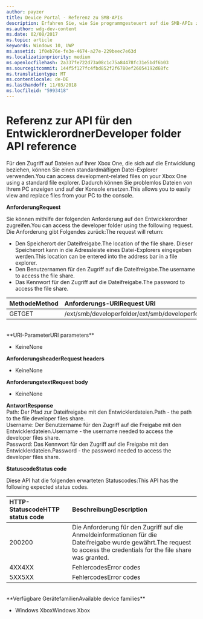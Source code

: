 ```yaml
---
author: payzer
title: Device Portal - Referenz zu SMB-APIs
description: Erfahren Sie, wie Sie programmgesteuert auf die SMB-APIs zugreifen.
ms.author: wdg-dev-content
ms.date: 02/08/2017
ms.topic: article
keywords: Windows 10, UWP
ms.assetid: 1f0eb76e-fe3e-4674-a27e-229beec7e63d
ms.localizationpriority: medium
ms.openlocfilehash: 2a337fe722d73a08c1c75a84478fc31e5bdf6b03
ms.sourcegitcommit: 144f5f127fc4fbd852f2f6780ef26054192d68fc
ms.translationtype: MT
ms.contentlocale: de-DE
ms.lasthandoff: 11/03/2018
ms.locfileid: "5993418"
---
```

# <a name="developer-folder-api-reference"></a><span data-ttu-id="12b68-104">Referenz zur API für den Entwicklerordner</span><span class="sxs-lookup"><span data-stu-id="12b68-104">Developer folder API reference</span></span>   
<span data-ttu-id="12b68-105">Für den Zugriff auf Dateien auf Ihrer Xbox One, die sich auf die Entwicklung beziehen, können Sie einen standardmäßigen Datei-Explorer verwenden.</span><span class="sxs-lookup"><span data-stu-id="12b68-105">You can access development-related files on your Xbox One using a standard file explorer.</span></span> <span data-ttu-id="12b68-106">Dadurch können Sie problemlos Dateien von Ihrem PC anzeigen und auf der Konsole ersetzen.</span><span class="sxs-lookup"><span data-stu-id="12b68-106">This allows you to easily view and replace files from your PC to the console.</span></span>

**<span data-ttu-id="12b68-107">Anforderung</span><span class="sxs-lookup"><span data-stu-id="12b68-107">Request</span></span>**

<span data-ttu-id="12b68-108">Sie können mithilfe der folgenden Anforderung auf den Entwicklerordner zugreifen.</span><span class="sxs-lookup"><span data-stu-id="12b68-108">You can access the developer folder using the following request.</span></span> <span data-ttu-id="12b68-109">Die Anforderung gibt Folgendes zurück:</span><span class="sxs-lookup"><span data-stu-id="12b68-109">The request will return:</span></span>    
* <span data-ttu-id="12b68-110">Den Speicherort der Dateifreigabe.</span><span class="sxs-lookup"><span data-stu-id="12b68-110">The location of the file share.</span></span> <span data-ttu-id="12b68-111">Dieser Speicherort kann in die Adressleiste eines Datei-Explorers eingegeben werden.</span><span class="sxs-lookup"><span data-stu-id="12b68-111">This location can be entered into the address bar in a file explorer.</span></span>
* <span data-ttu-id="12b68-112">Den Benutzernamen für den Zugriff auf die Dateifreigabe.</span><span class="sxs-lookup"><span data-stu-id="12b68-112">The username to access the file share.</span></span>
* <span data-ttu-id="12b68-113">Das Kennwort für den Zugriff auf die Dateifreigabe.</span><span class="sxs-lookup"><span data-stu-id="12b68-113">The password to access the file share.</span></span>

<span data-ttu-id="12b68-114">Methode</span><span class="sxs-lookup"><span data-stu-id="12b68-114">Method</span></span>      | <span data-ttu-id="12b68-115">Anforderungs-URI</span><span class="sxs-lookup"><span data-stu-id="12b68-115">Request URI</span></span>
:------     | :-----
<span data-ttu-id="12b68-116">GET</span><span class="sxs-lookup"><span data-stu-id="12b68-116">GET</span></span> | <span data-ttu-id="12b68-117">/ext/smb/developerfolder</span><span class="sxs-lookup"><span data-stu-id="12b68-117">/ext/smb/developerfolder</span></span>
<br />
**<span data-ttu-id="12b68-118">URI-Parameter</span><span class="sxs-lookup"><span data-stu-id="12b68-118">URI parameters</span></span>**

- <span data-ttu-id="12b68-119">Keine</span><span class="sxs-lookup"><span data-stu-id="12b68-119">None</span></span>

**<span data-ttu-id="12b68-120">Anforderungsheader</span><span class="sxs-lookup"><span data-stu-id="12b68-120">Request headers</span></span>**

- <span data-ttu-id="12b68-121">Keine</span><span class="sxs-lookup"><span data-stu-id="12b68-121">None</span></span>

**<span data-ttu-id="12b68-122">Anforderungstext</span><span class="sxs-lookup"><span data-stu-id="12b68-122">Request body</span></span>**

- <span data-ttu-id="12b68-123">Keine</span><span class="sxs-lookup"><span data-stu-id="12b68-123">None</span></span>

**<span data-ttu-id="12b68-124">Antwort</span><span class="sxs-lookup"><span data-stu-id="12b68-124">Response</span></span>**   
<span data-ttu-id="12b68-125">Path: Der Pfad zur Dateifreigabe mit den Entwicklerdateien.</span><span class="sxs-lookup"><span data-stu-id="12b68-125">Path - the path to the file developer files share.</span></span>   
<span data-ttu-id="12b68-126">Username: Der Benutzername für den Zugriff auf die Freigabe mit den Entwicklerdateien.</span><span class="sxs-lookup"><span data-stu-id="12b68-126">Username - the username needed to access the developer files share.</span></span>   
<span data-ttu-id="12b68-127">Password: Das Kennwort für den Zugriff auf die Freigabe mit den Entwicklerdateien.</span><span class="sxs-lookup"><span data-stu-id="12b68-127">Password - the password needed to access the developer files share.</span></span>   

**<span data-ttu-id="12b68-128">Statuscode</span><span class="sxs-lookup"><span data-stu-id="12b68-128">Status code</span></span>**

<span data-ttu-id="12b68-129">Diese API hat die folgenden erwarteten Statuscodes:</span><span class="sxs-lookup"><span data-stu-id="12b68-129">This API has the following expected status codes.</span></span>

<span data-ttu-id="12b68-130">HTTP-Statuscode</span><span class="sxs-lookup"><span data-stu-id="12b68-130">HTTP status code</span></span>      | <span data-ttu-id="12b68-131">Beschreibung</span><span class="sxs-lookup"><span data-stu-id="12b68-131">Description</span></span>
:------     | :-----
<span data-ttu-id="12b68-132">200</span><span class="sxs-lookup"><span data-stu-id="12b68-132">200</span></span> | <span data-ttu-id="12b68-133">Die Anforderung für den Zugriff auf die Anmeldeinformationen für die Dateifreigabe wurde gewährt.</span><span class="sxs-lookup"><span data-stu-id="12b68-133">The request to access the credentials for the file share was granted.</span></span>
<span data-ttu-id="12b68-134">4XX</span><span class="sxs-lookup"><span data-stu-id="12b68-134">4XX</span></span> | <span data-ttu-id="12b68-135">Fehlercodes</span><span class="sxs-lookup"><span data-stu-id="12b68-135">Error codes</span></span>
<span data-ttu-id="12b68-136">5XX</span><span class="sxs-lookup"><span data-stu-id="12b68-136">5XX</span></span> | <span data-ttu-id="12b68-137">Fehlercodes</span><span class="sxs-lookup"><span data-stu-id="12b68-137">Error codes</span></span>
<br />
**<span data-ttu-id="12b68-138">Verfügbare Gerätefamilien</span><span class="sxs-lookup"><span data-stu-id="12b68-138">Available device families</span></span>**

* <span data-ttu-id="12b68-139">Windows Xbox</span><span class="sxs-lookup"><span data-stu-id="12b68-139">Windows Xbox</span></span>

